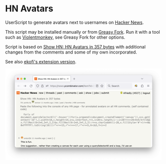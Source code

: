 # HN Avatars
UserScript to generate avatars next to usernames on [Hacker News](https://news.ycombinator.com/). 

This script may be installed manually or from [Greasy Fork](https://greasyfork.org/en/scripts/460206-hn-avatars). Run it with a tool such as [Violentmonkey](https://violentmonkey.github.io/), see Greasy Fork for other options.

Script is based on [Show HN: HN Avatars in 357 bytes](https://news.ycombinator.com/item?id=30668137) with additional changes from the comments and some of my own incorporated.

See also [ekofi's extension version](https://github.com/ekofi/hn_avatar_ext).

![Screenshot](https://github.com/nfriedly/hn-avatars/blob/master/screenshot.png?raw=true)
